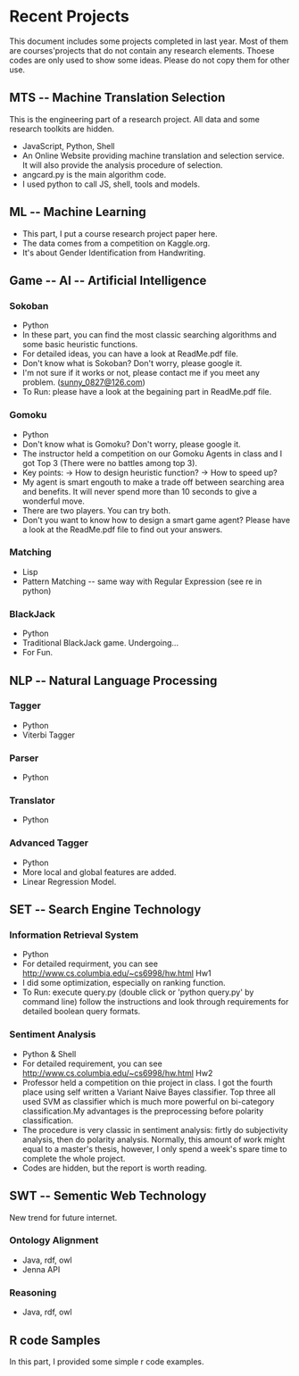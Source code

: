 ﻿# Recent Projects
This document includes some projects completed in last year. 
Most of them are courses'projects that do not contain any research elements.
Thoese codes are only used to show some ideas. Please do not copy them for other use. 


## MTS -- Machine Translation Selection
This is the engineering part of a research project. All data and some research toolkits are hidden. 
* JavaScript, Python, Shell
* An Online Website providing machine translation and selection service. It will also provide the analysis procedure of selection.
* angcard.py is the main algorithm code.
* I used python to call JS, shell, tools and models.

## ML -- Machine Learning

* This part, I put a course research project paper here.
* The data comes from a competition on Kaggle.org.
* It's about Gender Identification from Handwriting.

## Game -- AI -- Artificial Intelligence

### Sokoban
* Python
* In these part, you can find the most classic searching algorithms and some basic heuristic functions.
* For detailed ideas, you can have a look at ReadMe.pdf file.
* Don't know what is Sokoban? Don't worry, please google it.
* I'm not sure if it works or not, please contact me if you meet any problem. (sunny_0827@126.com)
* To Run: please have a look at the begaining part in ReadMe.pdf file.

### Gomoku
* Python
* Don't know what is Gomoku? Don't worry, please google it.
* The instructor held a competition on our Gomoku Agents in class and I got Top 3 (There were no battles among top 3).
* Key points: -> How to design heuristic function?
              -> How to speed up?
* My agent is smart engouth to make a trade off between searching area and benefits. It will never spend more than 10 seconds to give a wonderful move. 
* There are two players. You can try both. 
* Don't you want to know how to design a smart game agent? Please have a look at the ReadMe.pdf file to find out your answers.

### Matching
* Lisp
* Pattern Matching -- same way with Regular Expression (see re in python)

### BlackJack
* Python
* Traditional BlackJack game. Undergoing...
* For Fun.


## NLP -- Natural Language Processing

### Tagger
* Python
* Viterbi Tagger

### Parser
* Python

### Translator
* Python

### Advanced Tagger
* Python
* More local and global features are added.
* Linear Regression Model.


## SET -- Search Engine Technology

### Information Retrieval System
* Python
* For detailed requirment, you can see http://www.cs.columbia.edu/~cs6998/hw.html Hw1
* I did some optimization, especially on ranking function.
* To Run:  execute query.py (double click or 'python query.py' by command line)
           follow the instructions and look through requirements for detailed boolean query formats.

### Sentiment Analysis
* Python & Shell
* For detailed requirement, you can see http://www.cs.columbia.edu/~cs6998/hw.html Hw2
* Professor held a competition on thie project in class. I got the fourth place using self written a Variant Naive Bayes classifier. Top three all used SVM as classifier which is much more powerful on bi-category classification.My advantages is the preprocessing before polarity classification.
* The procedure is very classic in sentiment analysis: firtly do subjectivity analysis, then do polarity analysis. Normally, this amount of work might equal to a master's thesis, however, I only spend a week's spare time to complete the whole project.
* Codes are hidden, but the report is worth reading.

## SWT -- Sementic Web Technology
New trend for future internet.

### Ontology Alignment
* Java, rdf, owl
* Jenna API

### Reasoning
* Java, rdf, owl


## R code Samples

In this part, I provided some simple r code examples.

